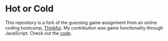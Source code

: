 # Hot or Cold
This repository is a fork of the guessing game assignment from an online coding bootcamp, [Thinkful](https://www.thinkful.com). My contribution was game functionality through JavaScript. Check out the [code](https://github.com/karnolttl/hot-or-cold/blob/master/js/app.js).
